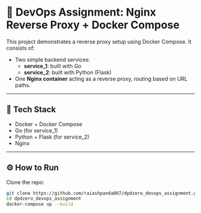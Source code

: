 # 🧪 DevOps Assignment: Nginx Reverse Proxy + Docker Compose

This project demonstrates a reverse proxy setup using Docker Compose. It consists of:

- Two simple backend services:
  - **service_1**: built with Go
  - **service_2**: built with Python (Flask)
- One **Nginx container** acting as a reverse proxy, routing based on URL paths.

---

## 🧱 Tech Stack

- Docker + Docker Compose
- Go (for service_1)
- Python + Flask (for service_2)
- Nginx

---

## ⚙️ How to Run

Clone the repo:

```bash
git clone https://github.com/raiashpanda007/dpdzero_devops_assignment.git
cd dpdzero_devops_assignment
docker-compose up --build
